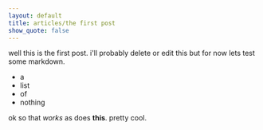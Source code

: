 ```yaml
---
layout: default
title: articles/the first post
show_quote: false
---
```


well this is the first post. i'll probably delete or edit this
but for now lets test some markdown.

- a
- list
- of
- nothing

ok so that *works* as does **this**. pretty cool.
